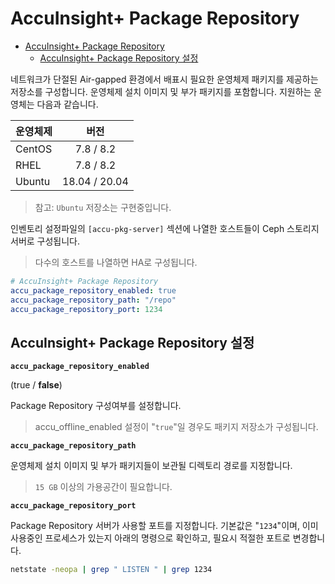 # AccuInsight+ Package Repository

- [AccuInsight+ Package Repository](#accuinsight-package-repository)
  - [AccuInsight+ Package Repository 설정](#accuinsight-package-repository-설정)

네트워크가 단절된 Air-gapped 환경에서 배표시 필요한 운영체제 패키지를 제공하는 저장소를 구성합니다. 운영체제 설치 이미지 및 부가 패키지를 포함합니다. 지원하는 운영체는 다음과 같습니다.

| 운영체제 |     버전      |
| -------- | :-----------: |
| CentOS   |   7.8 / 8.2   |
| RHEL     |   7.8 / 8.2   |
| Ubuntu   | 18.04 / 20.04 |

> 참고: `Ubuntu` 저장소는 구현중입니다.

인벤토리 설정파일의 `[accu-pkg-server]` 섹션에 나열한 호스트들이 Ceph 스토리지 서버로 구성됩니다.

> 다수의 호스트를 나열하면 HA로 구성됩니다.

```yaml
# AccuInsight+ Package Repository
accu_package_repository_enabled: true
accu_package_repository_path: "/repo"
accu_package_repository_port: 1234
```

## AccuInsight+ Package Repository 설정

**`accu_package_repository_enabled`**

(true / **false**)

Package Repository 구성여부를 설정합니다.

> accu_offline_enabled 설정이 "`true`"일 경우도 패키지 저장소가 구성됩니다.

**`accu_package_repository_path`**

운영체제 설치 이미지 및 부가 패키지들이 보관될 디렉토리 경로를 지정합니다.

> `15 GB` 이상의 가용공간이 필요합니다.

**`accu_package_repository_port`**

Package Repository 서버가 사용할 포트를 지정합니다. 기본값은 "`1234`"이며, 이미 사용중인 프로세스가 있는지 아래의 명령으로 확인하고, 필요시 적절한 포트로 변경합니다.

```bash
netstate -neopa | grep " LISTEN " | grep 1234
```
